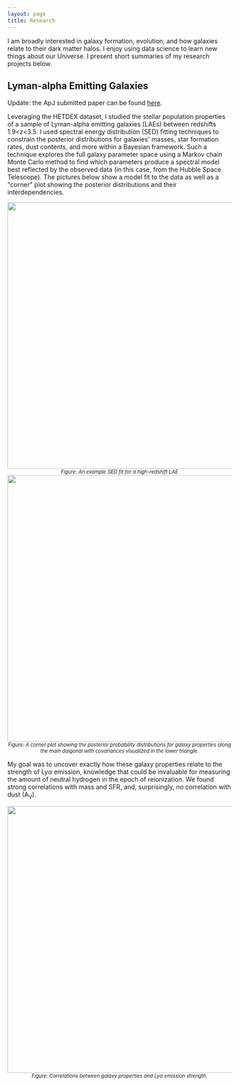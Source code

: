 ```yaml
---
layout: page
title: Research
---
```


I am broadly interested in galaxy formation, evolution, and how galaxies relate to their dark matter halos. I enjoy using data science to learn new things about our Universe. I present short summaries of my research projects below.

## Lyman-alpha Emitting Galaxies

Update: the ApJ submitted paper can be found <a href="../assets/documents/McCarron_manuscript_v20220126.pdf">here</a>.

Leveraging the HETDEX dataset, I studied the stellar population properties of a sample of Lyman-alpha emitting galaxies (LAEs) between redshifts 1.9<z<3.5. I used spectral energy distribution (SED) fitting techniques to constrain the posterior distributions for galaxies' masses, star formation rates, dust contents, and more within a Bayesian framework. Such a technique explores the full galaxy parameter space using a Markov chain Monte Carlo method to find which parameters produce a spectral model best reflected by the observed data (in this case, from the Hubble Space Telescope). The pictures below show a model fit to the data as well as a "corner" plot showing the posterior distributions and their interdependencies. 

 <img src="../assets/img/research/sedfit_10388.png" width="600" class="center"  />
 <center> <span style="font-size:0.8em; font-style:italic;"> Figure: An example SED fit for a high-redshift LAE  </span> </center>
 
<img src="../assets/img/research/cornerplot_10388.png" width="600" class="center" />
<center> <span style="font-size:0.8em; font-style:italic;"> Figure: A corner plot showing the posterior probability distributions for galaxy properties along the main daigonal with covariances visualized in the lower triangle. </span> </center>

My goal was to uncover exactly how these galaxy properties relate to the strength of Ly&alpha; emission, knowledge that could be invaluable for measuring the amount of neutral hydrogen in the epoch of reionization. We found strong correlations with mass and SFR, and, surprisingly, no correlation with dust (A<sub>V</sub>). 

<img src="../assets/img/research/six_ew_correlations.png" width="600" class="center" />
<center> <span style="font-size:0.8em; font-style:italic;"> Figure: Correlations between galaxy properties and Ly&alpha; emission strength. </span> </center>
